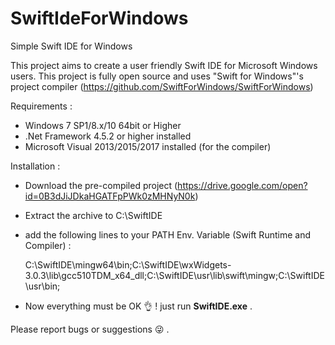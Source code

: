 # SwiftIdeForWindows
Simple Swift IDE for Windows

This project aims to create a user friendly Swift IDE for Microsoft Windows users.
This project is fully open source and uses "Swift for Windows"'s project compiler (https://github.com/SwiftForWindows/SwiftForWindows)

Requirements :

- Windows 7 SP1/8.x/10 64bit or Higher
- .Net Framework 4.5.2 or higher installed
- Microsoft Visual 2013/2015/2017 installed (for the compiler)

Installation :

- Download the pre-compiled project (https://drive.google.com/open?id=0B3dJiJDkaHGATFpPWk0zMHNyN0k)
- Extract the archive to C:\SwiftIDE
- add the following lines to your PATH Env. Variable (Swift Runtime and Compiler) :

  C:\SwiftIDE\mingw64\bin;C:\SwiftIDE\wxWidgets-3.0.3\lib\gcc510TDM_x64_dll;C:\SwiftIDE\usr\lib\swift\mingw;C:\SwiftIDE\usr\bin;
  
- Now everything must be OK  👌 ! just run <b>SwiftIDE.exe</b> .

Please report bugs or suggestions 😜 .

